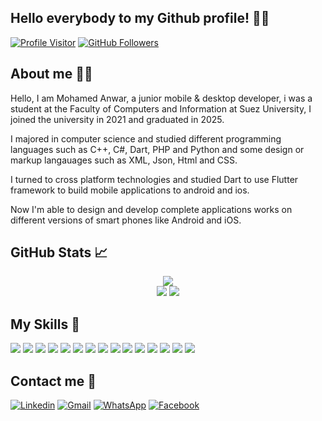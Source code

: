 <h2>Hello everybody to my Github profile! 👋👋 </h2>


[![Profile Visitor](https://komarev.com/ghpvc/?username=MohamedAanwar&label=PROFILE+VIEWS)](https://github.com/MohamedAanwar) [![GitHub Followers](https://img.shields.io/github/followers/MohamedAanwar.svg?style=social&label=Followers)](https://github.com/MohamedAanwar?tab=followers)

## About me 👨‍💻
<p>Hello, I am Mohamed Anwar, a junior mobile & desktop developer, i was a student at the Faculty of Computers and Information at Suez University, I joined the university in 2021 and graduated in 2025.

I majored in computer science and studied different programming languages ​​such as C++, C#, Dart, PHP and Python and some design or markup langauages such as XML, Json, Html and CSS.

I turned to cross platform technologies and studied Dart to use Flutter framework to build mobile applications to android and ios.

Now I'm able to design and develop complete applications works on different versions of smart phones like Android and iOS.


## GitHub Stats 📈
<div>
  <p align="center">    
    <img src="https://github-profile-summary-cards.vercel.app/api/cards/profile-details?username=MohamedAanwar&theme=solarized" /> <br/> 
    <img src="https://github-profile-summary-cards.vercel.app/api/cards/repos-per-language?username=MohamedAanwar&theme=solarized" />
    <img src="https://github-profile-summary-cards.vercel.app/api/cards/stats?username=MohamedAanwar&theme=solarized"/>  
  </p>
</div>

## My Skills 🤹
![](https://img.shields.io/badge/Android-3DDC84?style=for-the-badge&logo=android&logoColor=white)
![](https://img.shields.io/badge/Dart-0175C2?style=for-the-badge&logo=dart&logoColor=white)
![](https://img.shields.io/badge/Flutter-02569B?style=for-the-badge&logo=flutter&logoColor=white)
![](https://img.shields.io/badge/SQLite-07405E?style=for-the-badge&logo=sqlite&logoColor=white)
![](https://img.shields.io/badge/MySQL-00000F?style=for-the-badge&logo=mysql&logoColor=white)
![](https://img.shields.io/badge/C%2B%2B-00599C?style=for-the-badge&logo=c%2B%2B&logoColor=white)
![](https://img.shields.io/badge/Python-14354C?style=for-the-badge&logo=python&logoColor=white)
![](https://img.shields.io/badge/HTML-239120?style=for-the-badge&logo=html5&logoColor=white)
![](https://img.shields.io/badge/CSS-239120?&style=for-the-badge&logo=css3&logoColor=white)
![](https://img.shields.io/badge/JavaScript-323330?style=for-the-badge&logo=javascript&logoColor=F7DF1E)
![](https://img.shields.io/badge/C%23-239120?style=for-the-badge&logo=c-sharp&logoColor=white)
![](https://img.shields.io/badge/.NET-5C2D91?style=for-the-badge&logo=.net&logoColor=white)
![](https://img.shields.io/badge/Adobe%20XD-470137?style=for-the-badge&logo=Adobe%20XD&logoColor=#FF61F6)
![](https://img.shields.io/badge/Adobe%20Photoshop-31A8FF?style=for-the-badge&logo=Adobe%20Photoshop&logoColor=black)
![](https://img.shields.io/badge/GIT-E44C30?style=for-the-badge&logo=git&logoColor=white)

## Contact me 📩
[![Linkedin](https://img.shields.io/badge/LinkedIn-0077B5?style=for-the-badge&logo=linkedin&logoColor=white)](https://www.linkedin.com/in/mohamed-anwar-08137226b?lipi=urn%3Ali%3Apage%3Ad_flagship3_profile_view_base_contact_details%3BnjuUnpKWSa%2BnTAS1GFBp7w%3D%3D)
[![Gmail](https://img.shields.io/badge/Gmail-D14836?style=for-the-badge&logo=gmail&logoColor=white)](mailto:moahamedanwar082@gmail.com)
[![WhatsApp](https://img.shields.io/badge/WhatsApp-25D366?style=for-the-badge&logo=whatsapp&logoColor=white)](https://wa.me/01100106132)
[![Facebook](https://img.shields.io/badge/Facebook-1877F2?style=for-the-badge&logo=facebook&logoColor=white)](https://www.facebook.com/coyo.mohamed)
<!---
MohamedAanwar/MohamedAanwar is a ✨ special ✨ repository because its `README.md` (this file) appears on your GitHub profile.
You can click the Preview link to take a look at your changes.
--->
